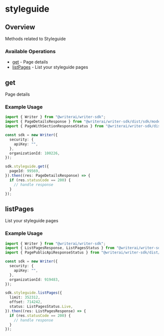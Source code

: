 # styleguide

## Overview

Methods related to Styleguide

### Available Operations

* [get](#get) - Page details
* [listPages](#listpages) - List your styleguide pages

## get

Page details

### Example Usage

```typescript
import { Writer } from "@writerai/writer-sdk";
import { PageDetailsResponse } from "@writerai/writer-sdk/dist/sdk/models/operations";
import { PageWithSectionResponseStatus } from "@writerai/writer-sdk/dist/sdk/models/shared";

const sdk = new Writer({
  security: {
    apiKey: "",
  },
  organizationId: 100226,
});

sdk.styleguide.get({
  pageId: 99569,
}).then((res: PageDetailsResponse) => {
  if (res.statusCode == 200) {
    // handle response
  }
});
```

## listPages

List your styleguide pages

### Example Usage

```typescript
import { Writer } from "@writerai/writer-sdk";
import { ListPagesResponse, ListPagesStatus } from "@writerai/writer-sdk/dist/sdk/models/operations";
import { PagePublicApiResponseStatus } from "@writerai/writer-sdk/dist/sdk/models/shared";

const sdk = new Writer({
  security: {
    apiKey: "",
  },
  organizationId: 919483,
});

sdk.styleguide.listPages({
  limit: 352312,
  offset: 714242,
  status: ListPagesStatus.Live,
}).then((res: ListPagesResponse) => {
  if (res.statusCode == 200) {
    // handle response
  }
});
```
